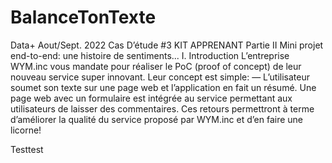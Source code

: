 # BalanceTonTexte
Data+ Aout/Sept. 2022 Cas D’étude #3 KIT APPRENANT Partie II Mini projet end-to-end: une histoire de sentiments... 
I. Introduction L’entreprise WYM.inc vous mandate pour réaliser le PoC (proof of concept) de leur nouveau service super innovant.
Leur concept est simple: 
— L’utilisateur soumet son texte sur une page web et l’application en fait un résumé. Une page web avec un formulaire est intégrée au service permettant aux utilisateurs de laisser des commentaires. Ces retours permettront à terme d’améliorer la qualité du service proposé par WYM.inc et d’en faire une licorne!

Testtest
